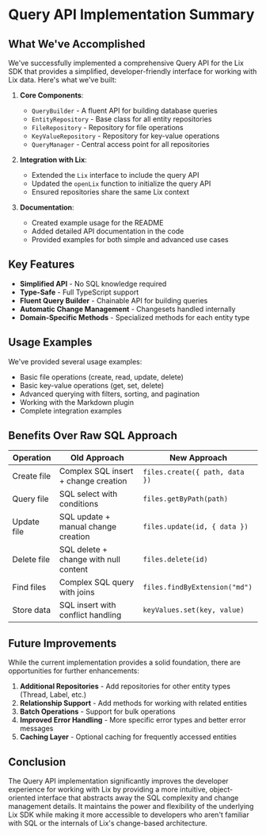 # Query API Implementation Summary

## What We've Accomplished

We've successfully implemented a comprehensive Query API for the Lix SDK that provides a simplified, developer-friendly interface for working with Lix data. Here's what we've built:

1. **Core Components**:
   - `QueryBuilder` - A fluent API for building database queries
   - `EntityRepository` - Base class for all entity repositories
   - `FileRepository` - Repository for file operations
   - `KeyValueRepository` - Repository for key-value operations
   - `QueryManager` - Central access point for all repositories

2. **Integration with Lix**:
   - Extended the `Lix` interface to include the query API
   - Updated the `openLix` function to initialize the query API
   - Ensured repositories share the same Lix context

3. **Documentation**:
   - Created example usage for the README
   - Added detailed API documentation in the code
   - Provided examples for both simple and advanced use cases

## Key Features

- **Simplified API** - No SQL knowledge required
- **Type-Safe** - Full TypeScript support
- **Fluent Query Builder** - Chainable API for building queries
- **Automatic Change Management** - Changesets handled internally
- **Domain-Specific Methods** - Specialized methods for each entity type

## Usage Examples

We've provided several usage examples:

- Basic file operations (create, read, update, delete)
- Basic key-value operations (get, set, delete)
- Advanced querying with filters, sorting, and pagination
- Working with the Markdown plugin
- Complete integration examples

## Benefits Over Raw SQL Approach

| Operation | Old Approach | New Approach |
|-----------|--------------|--------------|
| Create file | Complex SQL insert + change creation | `files.create({ path, data })` |
| Query file | SQL select with conditions | `files.getByPath(path)` |
| Update file | SQL update + manual change creation | `files.update(id, { data })` |
| Delete file | SQL delete + change with null content | `files.delete(id)` |
| Find files | Complex SQL query with joins | `files.findByExtension("md")` |
| Store data | SQL insert with conflict handling | `keyValues.set(key, value)` |

## Future Improvements

While the current implementation provides a solid foundation, there are opportunities for further enhancements:

1. **Additional Repositories** - Add repositories for other entity types (Thread, Label, etc.)
2. **Relationship Support** - Add methods for working with related entities
3. **Batch Operations** - Support for bulk operations
4. **Improved Error Handling** - More specific error types and better error messages
5. **Caching Layer** - Optional caching for frequently accessed entities

## Conclusion

The Query API implementation significantly improves the developer experience for working with Lix by providing a more intuitive, object-oriented interface that abstracts away the SQL complexity and change management details. It maintains the power and flexibility of the underlying Lix SDK while making it more accessible to developers who aren't familiar with SQL or the internals of Lix's change-based architecture.